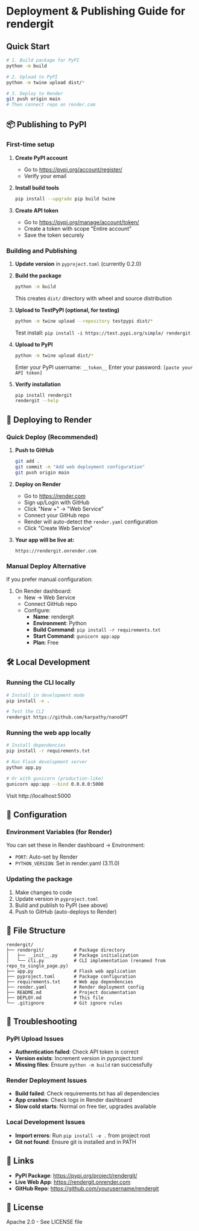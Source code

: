 # Deployment & Publishing Guide for rendergit

## Quick Start

```bash
# 1. Build package for PyPI
python -m build

# 2. Upload to PyPI  
python -m twine upload dist/*

# 3. Deploy to Render
git push origin main
# Then connect repo on render.com
```

## 📦 Publishing to PyPI

### First-time setup

1. **Create PyPI account**
   - Go to https://pypi.org/account/register/
   - Verify your email

2. **Install build tools**
   ```bash
   pip install --upgrade pip build twine
   ```

3. **Create API token**
   - Go to https://pypi.org/manage/account/token/
   - Create a token with scope "Entire account"
   - Save the token securely

### Building and Publishing

1. **Update version** in `pyproject.toml` (currently 0.2.0)

2. **Build the package**
   ```bash
   python -m build
   ```
   This creates `dist/` directory with wheel and source distribution

3. **Upload to TestPyPI (optional, for testing)**
   ```bash
   python -m twine upload --repository testpypi dist/*
   ```
   Test install: `pip install -i https://test.pypi.org/simple/ rendergit`

4. **Upload to PyPI**
   ```bash
   python -m twine upload dist/*
   ```
   Enter your PyPI username: `__token__`
   Enter your password: `[paste your API token]`

5. **Verify installation**
   ```bash
   pip install rendergit
   rendergit --help
   ```

## 🚀 Deploying to Render

### Quick Deploy (Recommended)

1. **Push to GitHub**
   ```bash
   git add .
   git commit -m "Add web deployment configuration"
   git push origin main
   ```

2. **Deploy on Render**
   - Go to https://render.com
   - Sign up/Login with GitHub
   - Click "New +" → "Web Service"
   - Connect your GitHub repo
   - Render will auto-detect the `render.yaml` configuration
   - Click "Create Web Service"

3. **Your app will be live at:**
   ```
   https://rendergit.onrender.com
   ```

### Manual Deploy Alternative

If you prefer manual configuration:

1. On Render dashboard:
   - New → Web Service
   - Connect GitHub repo
   - Configure:
     - **Name**: rendergit
     - **Environment**: Python
     - **Build Command**: `pip install -r requirements.txt`
     - **Start Command**: `gunicorn app:app`
     - **Plan**: Free

## 🛠️ Local Development

### Running the CLI locally
```bash
# Install in development mode
pip install -e .

# Test the CLI
rendergit https://github.com/karpathy/nanoGPT
```

### Running the web app locally
```bash
# Install dependencies
pip install -r requirements.txt

# Run Flask development server
python app.py

# Or with gunicorn (production-like)
gunicorn app:app --bind 0.0.0.0:5000
```

Visit http://localhost:5000

## 🔧 Configuration

### Environment Variables (for Render)

You can set these in Render dashboard → Environment:

- `PORT`: Auto-set by Render
- `PYTHON_VERSION`: Set in render.yaml (3.11.0)

### Updating the package

1. Make changes to code
2. Update version in `pyproject.toml`
3. Build and publish to PyPI (see above)
4. Push to GitHub (auto-deploys to Render)

## 📝 File Structure

```
rendergit/
├── rendergit/           # Package directory
│   ├── __init__.py      # Package initialization
│   └── cli.py           # CLI implementation (renamed from repo_to_single_page.py)
├── app.py               # Flask web application
├── pyproject.toml       # Package configuration
├── requirements.txt     # Web app dependencies
├── render.yaml          # Render deployment config
├── README.md            # Project documentation
├── DEPLOY.md            # This file
└── .gitignore           # Git ignore rules
```

## 🐛 Troubleshooting

### PyPI Upload Issues
- **Authentication failed**: Check API token is correct
- **Version exists**: Increment version in pyproject.toml
- **Missing files**: Ensure `python -m build` ran successfully

### Render Deployment Issues
- **Build failed**: Check requirements.txt has all dependencies
- **App crashes**: Check logs in Render dashboard
- **Slow cold starts**: Normal on free tier, upgrades available

### Local Development Issues
- **Import errors**: Run `pip install -e .` from project root
- **Git not found**: Ensure git is installed and in PATH

## 🔗 Links

- **PyPI Package**: https://pypi.org/project/rendergit/
- **Live Web App**: https://rendergit.onrender.com
- **GitHub Repo**: https://github.com/yourusername/rendergit

## 📄 License

Apache 2.0 - See LICENSE file